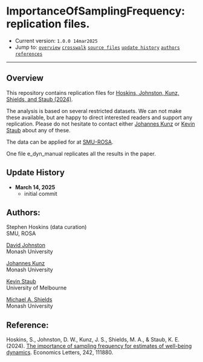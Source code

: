 # ImportanceOfSamplingFrequency: replication files.

- Current version: `1.0.0 14mar2025`
- Jump to: [`overview`](#overview) [`crosswalk`](#crosswalk) [`source files`](#source-files) [`update history`](#update-history) [`authors`](#authors) [`references`](#references)

-----------

## Overview 

This repository contains replication files for [Hoskins, Johnston, Kunz, Shields, and Staub (2024)](https://www.sciencedirect.com/science/article/pii/S0165176524003641). 

The analysis is based on several restricted datasets. We can not make these available, but are happy to direct interested readers and support any replication. Please do not hesitate to contact either [Johannes Kunz](mailto:johannes.kunz@monash.edu) or [Kevin Staub](mailto:kevin.staub@unimelb.edu.au) about any of these.

The data can be applied for at [SMU-ROSA](https://rosa.smu.edu.sg/singapore-life-panel/about-singapore-life-panelr).

One file e_dyn_manual replicates all the results in the paper. 


## Update History
* **March 14, 2025**
  - initial commit
  

## Authors:

Stephen Hoskins (data curation)
<br>SMU, ROSA 

[David Johnston](https://sites.google.com/site/davewjohnston/)
<br>Monash University  

[Johannes Kunz](https://sites.google.com/site/johannesskunz/)
<br>Monash University 

[Kevin Staub](http://www.kevinstaub.com)
<br>University of Melbourne 

[Michael A. Shields](https://research.monash.edu/en/persons/michael-shields)
<br>Monash University 

## Reference: 

Hoskins, S., Johnston, D. W., Kunz, J. S., Shields, M. A., & Staub, K. E. (2024). [The importance of sampling frequency for estimates of well-being dynamics](https://www.sciencedirect.com/science/article/pii/S0165176524003641). Economics Letters, 242, 111880.





